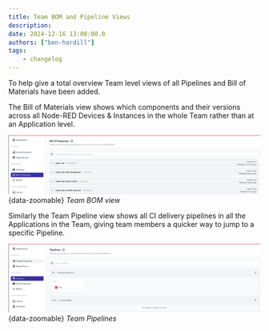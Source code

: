 ```yaml
---
title: Team BOM and Pipeline Views
description:
date: 2024-12-16 13:00:00.0
authors: ["ben-hardill"]
tags:
    - changelog
---
```


To help give a total overview Team level views of all Pipelines and Bill of Materials have been added.

The Bill of Materials view shows which components and their versions across all Node-RED Devices &  Instances in the whole Team rather than at an Application level.

![Team BOM view](./images/team-bom.png){data-zoomable}
_Team BOM view_

Similarly the Team Pipeline view shows all CI delivery pipelines in all the Applications in the Team, giving team members a quicker way to jump to a specific Pipeline.

![Team Pipelines](./images/team-pipeline.png){data-zoomable}
_Team Pipelines_